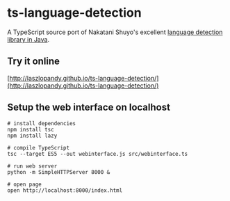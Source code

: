 ts-language-detection
=====================

A TypeScript source port of Nakatani Shuyo's excellent [language detection library in Java](https://code.google.com/p/language-detection/).

## Try it online
[http://laszlopandy.github.io/ts-language-detection/](http://laszlopandy.github.io/ts-language-detection/)

## Setup the web interface on localhost
```
# install dependencies
npm install tsc
npm install lazy

# compile TypeScript
tsc --target ES5 --out webinterface.js src/webinterface.ts

# run web server
python -m SimpleHTTPServer 8000 &

# open page
open http://localhost:8000/index.html

```
